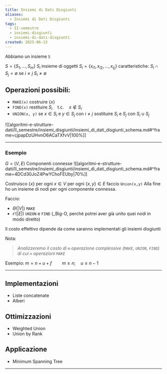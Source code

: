 ```yaml
---
title: Insiemi di Dati Disgiunti
aliases:
  - Insiemi di Dati Disgiunti
tags:
  - II-semestre
  - insiemi-disgiunti
  - insiemi-di-dati-disgiunti
created: 2025-06-13
---
```

Abbiamo un insieme `S`

$S = \{S_1, ..., S_m\}$
$S_i$ insieme di oggetti
$S_i = \{x_{i1}, x_{i2}, ..., x_{ij_i}\}$
caratteristiche:
$S_i \cap S_j = \emptyset$ se $i \neq j$ 
$S_i \neq \emptyset$

## Operazioni possibili:
- `MAKE(x)` costruire $\{x\}$
- `FIND(x)` restituire $S_i \quad\text{t.c.}\quad x\notin S_i$
- `UNION(x, y)` se $x\in S_i$ e $y \in S_j$ con $i \neq j$ sostituire $S_i$ e $S_j$ con $S_i \cup S_j$


![[algoritmi-e-strutture-dati/II_semestre/insiemi_disgiunti/insiemi_di_dati_disgiunti_schema.md#^frame=cjpapDzUHvnO6ACaTXfvV|100%]]


---

### Esempio
$G = (V, E)$
Componenti connesse
![[algoritmi-e-strutture-dati/II_semestre/insiemi_disgiunti/insiemi_di_dati_disgiunti_schema.md#^frame=4DCd30JoZ4PwYChoFEUby|70%]]

Costruisco $\{x\}$ per ogni $x \in V$
per ogni $\{x, y\}\in E$ faccio `Union(x,y)`
Alla fine ho un insieme di nodi per ogni componente connessa.

Faccio:
- $\Theta(|V|)$ `MAKE`
- $\mathcal{O}(|E|)$ `UNION` e `FIND` (_Big-O, perché potrei aver già unito quei nodi in modo diretto)

Il costo effettivo dipende da come saranno implementati gli insiemi disgiunti

Nota:
> _Analizzeremo il costo di `m` operazione complessive (`MAKE`, `UNION`, `FIND`) di cui `n` operazioni `MAKE`_

Esempio:
$m = n + u + f \quad\quad m\geq n;\quad u\leq n-1$


---

## Implementazioni

- Liste concatenate
- Alberi
## Ottimizzazioni
- Weighted Union
- Union by Rank

## Applicazione
- Minimum Spanning Tree

---